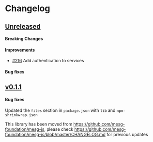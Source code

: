 # Changelog

## [Unreleased](https://github.com/mesg-foundation/js-sdk/releases/tag/%40mesg%service%40X.X.X)

#### Breaking Changes
#### Improvements

- [#216](https://github.com/mesg-foundation/js-sdk/pull/216) Add authentication to services

#### Bug fixes

## [v0.1.1](https://github.com/mesg-foundation/js-sdk/releases/tag/%40mesg%service%400.1.1)

#### Bug fixes

Updated the `files` section in `package.json` with `lib` and `npm-shrinkwrap.json`

This library has been moved from https://github.com/mesg-foundation/mesg-js, please check https://github.com/mesg-foundation/mesg-js/blob/master/CHANGELOG.md for previous updates